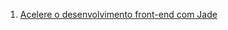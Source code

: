 1. [Acelere o desenvolvimento front-end com Jade](http://tableless.com.br/acelere-o-desenvolvimento-front-end-com-jade/)